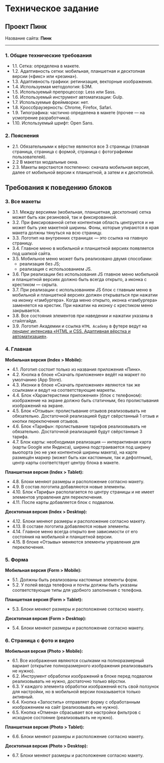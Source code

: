 # Техническое задание

## Проект Пинк

Название сайта: **Пинк**

---

### 1. Общие технические требования

- 1.1. Сетка: определена в макете.
- 1.2. Адаптивность сетки: мобильная, планшетная и десктопная версии («фикс» или «резина»).
- 1.3. Адаптивность графики: ретинизация, векторные изображения.
- 1.4. Используемая методология: БЭМ.
- 1.5. Используемый препроцессор: Less или Sass.
- 1.6. Используемый инструмент автоматизации: Gulp.
- 1.7. Используемые фреймворки: нет.
- 1.8. Кроссбраузерность: Chrome, Firefox, Safari.
- 1.9. Типографика: частично определена в макете (прочее — на усмотрение разработчика).
- 1.10. Используемый шрифт: Open Sans.

### 2. Пояснения

- 2.1. Обязательными к вёрстке являются все 3 страницы (главная страница, страница с формой, страница с фотографиями пользователей).
- 2.2  В макетах модальные окна.
- 2.3. Макеты верстаются постепенно: сначала мобильная версия, далее от мобильной версии к планшетной, а затем и к десктопной.

## Требования к поведению блоков

### 3. Все макеты

- 3.1. Между версиями (мобильная, планшетная, десктопная) сетка может быть как резиновой, так и фиксированной.
- 3.2. При фиксированной сетке контентная область центруется и не может быть уже макетной ширины. Фоны, которые упираются в края макета должны тянуться на всю страницу.
- 3.3. Логотип на внутренних страницах — это ссылка на главную страницу.
- 3.4. Главное меню в мобильной и планшетной версиях появляется под шапкой сайта.
- 3.5. Мобильное меню может быть реализовано двумя способами:
  - реализация без JS;
  - реализация с использованием JS.
- 3.6. При реализации без использования JS главное меню мобильной и планшетной версиях должно быть всегда открыто, а иконка с крестиком — скрыта.
- 3.7. При реализации с использованием JS блок с главным меню в мобильной и планшетной версиях должен открываться при нажатии на иконку «гамбургера». Когда меню открыто, иконка «гамбургера» заменяется на крестик. При нажатии на иконку с крестиком меню закрывается.
- 3.8. Все состояния элементов при наведении и нажатии указаны в стайлгайде.
- 3.9. Логотип Академии и ссылка `HTML Academy` в футере ведут на [лендинг интенсива «HTML и CSS. Адаптивная вёрстка и автоматизация»](https://htmlacademy.ru/intensive/adaptive).

### 4. Главная

**Мобильная версия (Index > Mobile):**

- 4.1. Логотип состоит только из названия приложения «Пинк».
- 4.2. Кнопка в блоке «Скачать приложение» ведёт на маркет по умолчанию (App Store).
- 4.3. Иконки в блоке «Скачать приложение» являются так же ссылками и ведут на соответствующие маркеты.
- 4.4. Блок «Характеристики приложения» (блок с телефоном): изображение на экране должно быть статичным, без пролистывания изображений на экране.
- 4.5. Блок «Отзывы»: пролистывание отзывов реализовывать не обязательно. Достаточной реализацией будут свёрстанный 1 отзыв и кнопки переключения отзывов.
- 4.6. Блок «Тарифы»: пролистывание тарифов реализовывать не обязательно. Достаточной реализацией будут свёрстанные 3 тарифа.
- 4.7. Блок карты: необходимая реализация — интерактивная карта (карты Google или Яндекса), ширина подстраивается под ширину вьюпорта (но не уже контентной ширины макета), на карте размещён маркер (может быть как кастомным, так и дефолтным), центр карты соответствует центру блока в макете.

**Планшетная версия (Index > Tablet):**

- 4.8. Блоки меняют размеры и расположение согласно макету.
- 4.9. В состав логотипа добавляются новые элементы.
- 4.10. Блок «Тарифы» располагается по центру страницы и не имеет элементов управления для переключения.
- 4.11. После карты добавляется блок с подвалом.

**Десктопная версия (Index > Desktop):**

- 4.12. Блоки меняют размеры и расположение согласно макету.
- 4.13. В составе логотипа добавляются новые элементы.
- 4.14. Главное меню всегда открыто вне зависимости от его состояния на мобильной и планшетной версии.
- 4.15. В блоке «Отзывы» меняются элементы управления для переключения.

### 5. Форма

**Мобильная версия (Form > Mobile):**

- 5.1. Должны быть реализованы кастомные элементы форм.
- 5.2. У полей ввода телефона и почты должны быть указаны соответствующие типы для удобного заполнения с телефона.

**Планшетная версия (Form > Tablet):**

- 5.3. Блоки меняют размеры и расположение согласно макету.

**Десктопная версия (Form > Desktop):**

- 5.4. Блоки меняют размеры и расположение согласно макету.

### 6. Страница с фото и видео

**Мобильная версия (Photo > Mobile):**

- 6.1. Все изображения являются ссылками на полноразмерный вариант (открытие полноразмерного изображения реализовывать не нужно).
- 6.2. Инструмент обработки изображений в блоке перед подвалом реализовывать не нужно, достаточно только вёрстки.
- 6.3. У каждого элемента обработки изображений есть свой ползунок для настройки, но в мобильной версии показывается только активный.
- 6.4. Кнопка «Запостить» отправляет форму с обработанным изображением на сайт (реализовывать не нужно).
- 6.5. Кнопка «Отмена» сбрасывает все настройки фильтров с исходное состояние (реализовывать не нужно).

**Планшетная версия (Photo > Tablet):**

- 6.6. Блоки меняют размеры и расположение согласно макету.

**Десктопная версия (Photo > Desktop):**

- 6.7. Блоки меняют размеры и расположение согласно макету.
